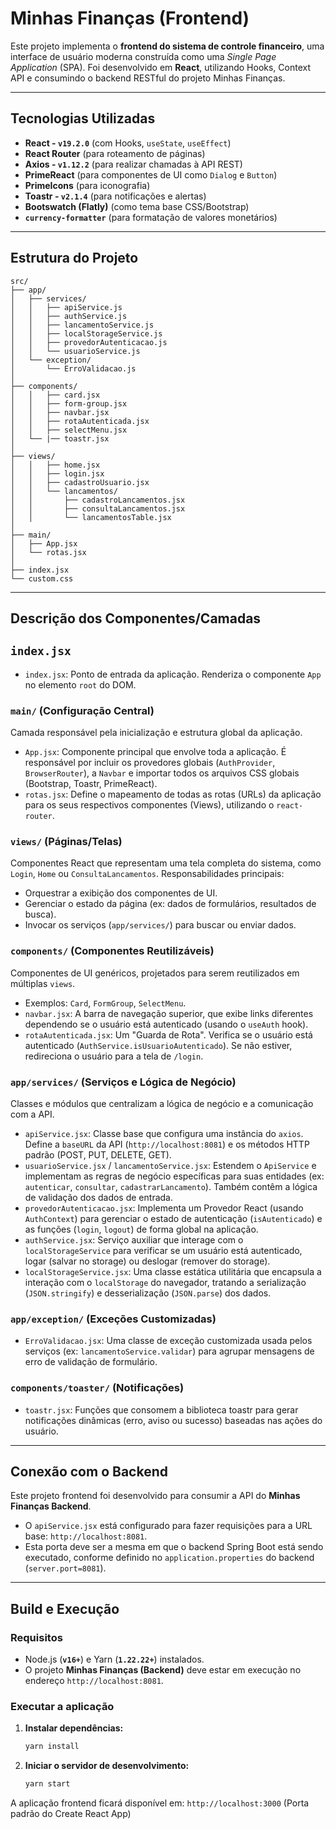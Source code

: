 # Minhas Finanças (Frontend)

Este projeto implementa o **frontend do sistema de controle financeiro**, uma interface de usuário moderna construída como uma *Single Page Application* (SPA).
Foi desenvolvido em **React**, utilizando Hooks, Context API e consumindo o backend RESTful do projeto Minhas Finanças.

-----

## Tecnologias Utilizadas

- **React - `v19.2.0`** (com Hooks, `useState`, `useEffect`)
- **React Router** (para roteamento de páginas)
- **Axios - `v1.12.2`** (para realizar chamadas à API REST)
- **PrimeReact** (para componentes de UI como `Dialog` e `Button`)
- **PrimeIcons** (para iconografia)
- **Toastr - `v2.1.4`** (para notificações e alertas)
- **Bootswatch (Flatly)** (como tema base CSS/Bootstrap)
- **`currency-formatter`** (para formatação de valores monetários)

-----

## Estrutura do Projeto

```
src/
├── app/
│   ├── services/
│   │   ├── apiService.js
│   │   ├── authService.js
│   │   ├── lancamentoService.js
│   │   ├── localStorageService.js
│   │   ├── provedorAutenticacao.js
│   │   └── usuarioService.js
│   └── exception/
│       └── ErroValidacao.js
│
├── components/
│   │   ├── card.jsx
│   │   ├── form-group.jsx
│   │   ├── navbar.jsx
│   │   ├── rotaAutenticada.jsx
│   │   ├── selectMenu.jsx
│   └── |── toastr.jsx
│
├── views/
│   │   ├── home.jsx
│   │   ├── login.jsx
│   │   ├── cadastroUsuario.jsx
│   │   └── lancamentos/
│   │       ├── cadastroLancamentos.jsx
│   │       ├── consultaLancamentos.jsx
│   │       └── lancamentosTable.jsx
│
├── main/
│   ├── App.jsx
│   └── rotas.jsx
│
├── index.jsx
└── custom.css
```

-----

## Descrição dos Componentes/Camadas

## **`index.jsx`**
- `index.jsx`: Ponto de entrada da aplicação. Renderiza o componente `App` no elemento `root` do DOM.

### **`main/` (Configuração Central)**

Camada responsável pela inicialização e estrutura global da aplicação.
- `App.jsx`: Componente principal que envolve toda a aplicação. É responsável por incluir os provedores globais (`AuthProvider`, `BrowserRouter`), a `Navbar` e importar todos os arquivos CSS globais (Bootstrap, Toastr, PrimeReact).
- `rotas.jsx`: Define o mapeamento de todas as rotas (URLs) da aplicação para os seus respectivos componentes (Views), utilizando o `react-router`.

### **`views/` (Páginas/Telas)**

Componentes React que representam uma tela completa do sistema, como `Login`, `Home` ou `ConsultaLancamentos`.
Responsabilidades principais:

- Orquestrar a exibição dos componentes de UI.
- Gerenciar o estado da página (ex: dados de formulários, resultados de busca).
- Invocar os serviços (`app/services/`) para buscar ou enviar dados.

### **`components/` (Componentes Reutilizáveis)**

Componentes de UI genéricos, projetados para serem reutilizados em múltiplas `views`.

- Exemplos: `Card`, `FormGroup`, `SelectMenu`.
- `navbar.jsx`: A barra de navegação superior, que exibe links diferentes dependendo se o usuário está autenticado (usando o `useAuth` hook).
- `rotaAutenticada.jsx`: Um "Guarda de Rota". Verifica se o usuário está autenticado (`AuthService.isUsuarioAutenticado`). Se não estiver, redireciona o usuário para a tela de `/login`.

### **`app/services/` (Serviços e Lógica de Negócio)**

Classes e módulos que centralizam a lógica de negócio e a comunicação com a API.

- `apiService.jsx`: Classe base que configura uma instância do `axios`. Define a `baseURL` da API (`http://localhost:8081`) e os métodos HTTP padrão (POST, PUT, DELETE, GET).
- `usuarioService.jsx` / `lancamentoService.jsx`: Estendem o `ApiService` e implementam as regras de negócio específicas para suas entidades (ex: `autenticar`, `consultar`, `cadastrarLancamento`). Também contêm a lógica de validação dos dados de entrada.
- `provedorAutenticacao.jsx`: Implementa um Provedor React (usando `AuthContext`) para gerenciar o estado de autenticação (`isAutenticado`) e as funções (`login`, `logout`) de forma global na aplicação.
- `authService.jsx`: Serviço auxiliar que interage com o `localStorageService` para verificar se um usuário está autenticado, logar (salvar no storage) ou deslogar (remover do storage).
- `localStorageService.jsx`: Uma classe estática utilitária que encapsula a interação com o `localStorage` do navegador, tratando a serialização (`JSON.stringify`) e desserialização (`JSON.parse`) dos dados.

### **`app/exception/` (Exceções Customizadas)**

- `ErroValidacao.jsx`: Uma classe de exceção customizada usada pelos serviços (ex: `lancamentoService.validar`) para agrupar mensagens de erro de validação de formulário.

### **`components/toaster/` (Notificações)**

- `toastr.jsx`: Funções que consomem a biblioteca toastr para gerar notificações dinâmicas (erro, aviso ou sucesso) baseadas nas ações do usuário.

-----

## Conexão com o Backend

Este projeto frontend foi desenvolvido para consumir a API do **Minhas Finanças Backend**.

- O `apiService.jsx` está configurado para fazer requisições para a URL base: `http://localhost:8081`.
- Esta porta deve ser a mesma em que o backend Spring Boot está sendo executado, conforme definido no `application.properties` do backend (`server.port=8081`).

-----

## Build e Execução

### Requisitos

- Node.js (**`v16+`**) e Yarn (**`1.22.22+`**) instalados.
- O projeto **Minhas Finanças (Backend)** deve estar em execução no endereço `http://localhost:8081`.

### Executar a aplicação

1.  **Instalar dependências:**

    ```bash
    yarn install
    ```

2.  **Iniciar o servidor de desenvolvimento:**

    ```bash
    yarn start
    ```

A aplicação frontend ficará disponível em:
`http://localhost:3000` (Porta padrão do Create React App)
